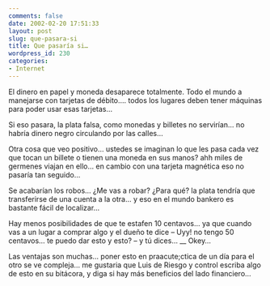 ```yaml
---
comments: false
date: 2002-02-20 17:51:33
layout: post
slug: que-pasara-si
title: Que pasaría si…
wordpress_id: 230
categories:
- Internet
---
```


El dinero en papel y moneda desaparece totalmente. Todo el mundo a manejarse con tarjetas de débito…. todos los lugares deben tener máquinas para poder usar esas tarjetas…  

  

  

  

Si eso pasara, la plata falsa, como monedas y billetes no servirían… no habría dinero negro circulando por las calles…  

  

Otra cosa que veo positivo… ustedes se imaginan lo que les pasa cada vez que tocan un billete o tienen una moneda en sus manos? ahh miles de germenes viajan en ello… en cambio con una tarjeta magnética eso no pasaría tan seguido…  

  

  

Se acabarían los robos… ¿Me vas a robar? ¿Para qué? la plata tendría que transferirse de una cuenta a la otra… y eso en el mundo bankero es bastante fácil de localizar…   

  

  

Hay menos posibilidades de que te estafen 10 centavos… ya que cuando vas a un lugar a comprar algo y el dueño te dice – Uyy! no tengo 50 centavos… te puedo dar esto y esto? – y tú dices… __ Okey…  

  

  

  

Las ventajas son muchas… poner esto en praacute;ctica de un día para el otro se ve compleja… me gustaria que Luis de Riesgo y control escriba algo de esto en su bitácora, y diga si hay más beneficios del lado financiero…




 
